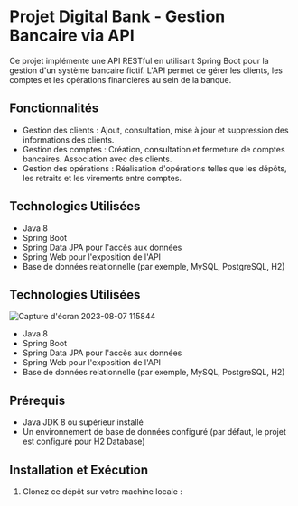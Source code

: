 # Projet Digital Bank - Gestion Bancaire via API

Ce projet implémente une API RESTful en utilisant Spring Boot pour la gestion d'un système bancaire fictif. L'API permet de gérer les clients, les comptes et les opérations financières au sein de la banque.

## Fonctionnalités

- Gestion des clients : Ajout, consultation, mise à jour et suppression des informations des clients.
- Gestion des comptes : Création, consultation et fermeture de comptes bancaires. Association avec des clients.
- Gestion des opérations : Réalisation d'opérations telles que les dépôts, les retraits et les virements entre comptes.

## Technologies Utilisées

- Java 8
- Spring Boot
- Spring Data JPA pour l'accès aux données
- Spring Web pour l'exposition de l'API
- Base de données relationnelle (par exemple, MySQL, PostgreSQL, H2)
  
## Technologies Utilisées

![Capture d'écran 2023-08-07 115844](https://github.com/EchchebabyMohamed/Bank_back_end/assets/126407198/f3b42a41-ed5a-4e82-9dd7-f80e46ad1918)

- Java 8
- Spring Boot
- Spring Data JPA pour l'accès aux données
- Spring Web pour l'exposition de l'API
- Base de données relationnelle (par exemple, MySQL, PostgreSQL, H2)

## Prérequis

- Java JDK 8 ou supérieur installé
- Un environnement de base de données configuré (par défaut, le projet est configuré pour H2 Database)

## Installation et Exécution

1. Clonez ce dépôt sur votre machine locale :
